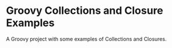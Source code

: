 # Groovy Collections and Closure Examples

A Groovy project with some examples of Collections and Closures.
